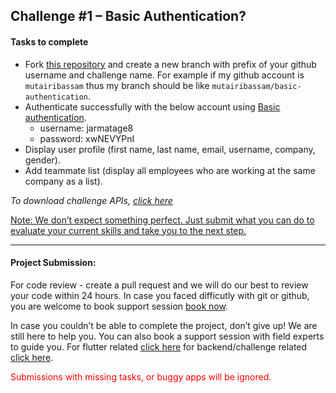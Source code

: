 ## Challenge #1 – Basic Authentication?

#### Tasks to complete

- Fork [this repository](https://github.com/bepitome/flutter-basic-authentication-challenge) and create a new branch with prefix of your github username and challenge name. For example if my github account is `mutairibassam` thus my branch should be like `mutairibassam/basic-authentication`.
- Authenticate successfully with the below account using [Basic authentication](https://en.wikipedia.org/wiki/Basic_access_authentication).
  - username: jarmatage8
  - password: xwNEVYPnI
- Display user profile (first name, last name, email, username, company, gender).
- Add teammate list (display all employees who are working at the same company as a list).

_To download challenge APIs, [click here](http://161.35.99.225/api/v1/public/postman)_

<u>Note: We don’t expect something perfect. Just submit what you can do to evaluate your current skills and take you to the next step.</u>

---

#### Project Submission:

For code review - create a pull request and we will do our best to review your code within 24 hours. In case you faced difficutly with git or github, you are welcome to book support session [book now](https://calendly.com/mutairibassam).

In case you couldn’t be able to complete the project, don’t give up! We are still here to help you. You can also book a support session with field experts to guide you. For flutter related [click here](https://calendly.com/adnsawas) for backend/challenge related [click here](https://calendly.com/mutairibassam).

<p style="color:red">Submissions with missing tasks, or buggy apps will be ignored.</p>
